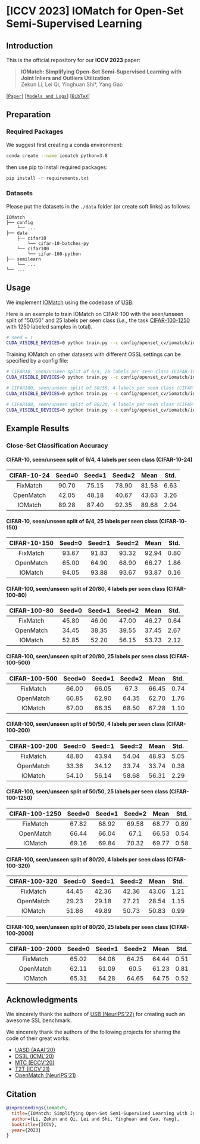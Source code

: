 # [ICCV 2023] IOMatch for Open-Set Semi-Supervised Learning

## Introduction

This is the official repository for our **ICCV 2023** paper:

> **IOMatch: Simplifying Open-Set Semi-Supervised Learning with Joint Inliers and Outliers Utilization**</br>
> Zekun Li, Lei Qi, Yinghuan Shi*, Yang Gao</br>

[[`Paper`](https://arxiv.org/abs/2308.13168)] [[`Models and Logs`](https://drive.google.com/drive/folders/1pLU6tqxMls55CBRvCgZmDBfHLXm7jGMv?usp=sharing)] [[`BibTeX`](#citation)]

## Preparation

### Required Packages

We suggest first creating a conda environment:

```sh
conda create --name iomatch python=3.8
```

then use pip to install required packages:

```sh
pip install -r requirements.txt
```

### Datasets

Please put the datasets in the ``./data`` folder (or create soft links) as follows:
```
IOMatch
├── config
    └── ...
├── data
    ├── cifar10
        └── cifar-10-batches-py
    └── cifar100
        └── cifar-100-python
├── semilearn
    └── ...
└── ...  
```

## Usage

We implement [IOMatch](./semilearn/algorithms/iomatch/iomatch.py) using the codebase of [USB](https://github.com/microsoft/Semi-supervised-learning).


Here is an example to train IOMatch on CIFAR-100 with the seen/unseen split of "50/50" and 25 labels per seen class (*i.e.*, the task <u>CIFAR-100-1250</u> with 1250 labeled samples in total). 

```sh
# seed = 1
CUDA_VISIBLE_DEVICES=0 python train.py --c config/openset_cv/iomatch/iomatch_cifar100_1250_1.yaml
```

Training IOMatch on other datasets with different OSSL settings can be specified by a config file:
```sh
# CIFAR10, seen/unseen split of 6/4, 25 labels per seen class (CIFAR-10-150), seed = 1  
CUDA_VISIBLE_DEVICES=0 python train.py --c config/openset_cv/iomatch/iomatch_cifar10_150_1.yaml

# CIFAR100, seen/unseen split of 50/50, 4 labels per seen class (CIFAR-100-200), seed = 1  
CUDA_VISIBLE_DEVICES=0 python train.py --c config/openset_cv/iomatch/iomatch_cifar100_200_1.yaml

# CIFAR100, seen/unseen split of 80/20, 4 labels per seen class (CIFAR-100-320), seed = 1    
CUDA_VISIBLE_DEVICES=0 python train.py --c config/openset_cv/iomatch/iomatch_cifar100_320_1.yaml
```

## Example Results

### Close-Set Classification Accuracy

#### CIFAR-10, seen/unseen split of 6/4, 4 labels per seen class (CIFAR-10-24)

| CIFAR-10-24 | Seed=0 | Seed=1 | Seed=2 | Mean | Std. |
|:-------------:|:--------:|:--------:|:--------:|:---------:|:---------:|
| FixMatch    | 90.70  | 75.15  | 78.90  | 81.58   | 6.63 |
| OpenMatch   | 42.05  | 48.18  | 40.67  | 43.63   | 3.26 |
| IOMatch     | 89.28  | 87.40  | 92.35  | 89.68   | 2.04 |

#### CIFAR-10, seen/unseen split of 6/4, 25 labels per seen class (CIFAR-10-150)

| CIFAR-10-150 | Seed=0 | Seed=1 | Seed=2 | Mean | Std. |
|:-------------:|:--------:|:--------:|:--------:|:---------:|:---------:|
| FixMatch    | 93.67  | 91.83  | 93.32  | 92.94   | 0.80 |
| OpenMatch   | 65.00  | 64.90  | 68.90  | 66.27   | 1.86 |
| IOMatch     | 94.05  | 93.88  | 93.67  | 93.87   | 0.16 |

#### CIFAR-100, seen/unseen split of 20/80, 4 labels per seen class (CIFAR-100-80)

| CIFAR-100-80 | Seed=0 | Seed=1 | Seed=2 | Mean | Std. |
|:-------------:|:--------:|:--------:|:--------:|:---------:|:---------:|
| FixMatch    | 45.80  | 46.00  | 47.00  | 46.27   | 0.64 |
| OpenMatch | 34.45 | 38.35 | 39.55 | 37.45 | 2.67 |
| IOMatch | 52.85 | 52.20 | 56.15 | 53.73 | 2.12 |

#### CIFAR-100, seen/unseen split of 20/80, 25 labels per seen class (CIFAR-100-500)

| CIFAR-100-500 | Seed=0 | Seed=1 | Seed=2 | Mean | Std. |
|:-------------:|:--------:|:--------:|:--------:|:---------:|:---------:|
| FixMatch | 66.00 | 66.05 | 67.3 | 66.45 | 0.74 |
| OpenMatch | 60.85 | 62.90 | 64.35 | 62.70 | 1.76 |
| IOMatch | 67.00 | 66.35 | 68.50 | 67.28 | 1.10 |

#### CIFAR-100, seen/unseen split of 50/50, 4 labels per seen class (CIFAR-100-200)

| CIFAR-100-200 | Seed=0 | Seed=1 | Seed=2 | Mean | Std. |
|:-------------:|:--------:|:--------:|:--------:|:---------:|:---------:|
| FixMatch | 48.80 | 43.94 | 54.04 | 48.93 | 5.05 |
| OpenMatch | 33.36 | 34.12 | 33.74 | 33.74 | 0.38 |
| IOMatch | 54.10 | 56.14 | 58.68 | 56.31 | 2.29 |

#### CIFAR-100, seen/unseen split of 50/50, 25 labels per seen class (CIFAR-100-1250)

| CIFAR-100-1250 | Seed=0 | Seed=1 | Seed=2 | Mean | Std. |
|:-------------:|:--------:|:--------:|:--------:|:---------:|:---------:|
| FixMatch | 67.82 | 68.92 | 69.58 | 68.77 | 0.89 |
| OpenMatch | 66.44 | 66.04 | 67.1 | 66.53 | 0.54 |
| IOMatch | 69.16 | 69.84 | 70.32 | 69.77 | 0.58 |

#### CIFAR-100, seen/unseen split of 80/20, 4 labels per seen class (CIFAR-100-320)

| CIFAR-100-320 | Seed=0 | Seed=1 | Seed=2 | Mean | Std. |
|:-------------:|:--------:|:--------:|:--------:|:---------:|:---------:|
| FixMatch | 44.45 | 42.36 | 42.36 | 43.06 | 1.21 |
| OpenMatch | 29.23 | 29.18 | 27.21 | 28.54 | 1.15 |
| IOMatch | 51.86 | 49.89 | 50.73 | 50.83 | 0.99 |

#### CIFAR-100, seen/unseen split of 80/20, 25 labels per seen class (CIFAR-100-2000)

| CIFAR-100-2000 | Seed=0 | Seed=1 | Seed=2 | Mean | Std. |
|:-------------:|:--------:|:--------:|:--------:|:---------:|:---------:|
| FixMatch | 65.02 | 64.06 | 64.25 | 64.44 | 0.51 |
| OpenMatch | 62.11 | 61.09 | 60.5 | 61.23 | 0.81 |
| IOMatch | 65.31 | 64.28 | 64.65 | 64.75 | 0.52 |


## Acknowledgments

We sincerely thank the authors of [USB (NeurIPS'22)](https://github.com/microsoft/Semi-supervised-learning) for creating such an awesome SSL benchmark.

We sincerely thank the authors of the following projects for sharing the code of their great works:

- [UASD (AAAI'20)](https://github.com/yanbeic/ssl-class-mismatch)
- [DS3L (ICML'20)](https://github.com/guolz-ml/DS3L)
- [MTC (ECCV'20)](https://github.com/YU1ut/Multi-Task-Curriculum-Framework-for-Open-Set-SSL)
- [T2T (ICCV'21)](https://github.com/huangjk97/T2T)
- [OpenMatch (NeurIPS'21)](https://github.com/VisionLearningGroup/OP_Match)

## Citation

```bibtex
@inproceedings{iomatch,
  title={IOMatch: Simplifying Open-Set Semi-Supervised Learning with Joint Inliers and Outliers Utilization},
  author={Li, Zekun and Qi, Lei and Shi, Yinghuan and Gao, Yang},
  booktitle={ICCV},
  year={2023}
}
```
